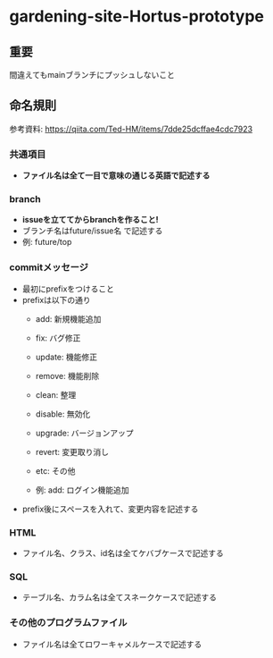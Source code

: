 # gardening-site-Hortus-prototype

## 重要

間違えてもmainブランチにプッシュしないこと

## 命名規則

参考資料:
<https://qiita.com/Ted-HM/items/7dde25dcffae4cdc7923>

### 共通項目

- **ファイル名は全て一目で意味の通じる英語で記述する**

### branch

- **issueを立ててからbranchを作ること!**
- ブランチ名はfuture/issue名 で記述する
- 例: future/top

### commitメッセージ

- 最初にprefixをつけること
- prefixは以下の通り
  - add: 新規機能追加
  - fix: バグ修正
  - update: 機能修正
  - remove: 機能削除
  - clean: 整理
  - disable: 無効化
  - upgrade: バージョンアップ
  - revert: 変更取り消し
  - etc: その他
  
  - 例: add: ログイン機能追加
- prefix後にスペースを入れて、変更内容を記述する

### HTML

- ファイル名、クラス、id名は全てケバブケースで記述する

### SQL

- テーブル名、カラム名は全てスネークケースで記述する

### その他のプログラムファイル

- ファイル名は全てロワーキャメルケースで記述する
